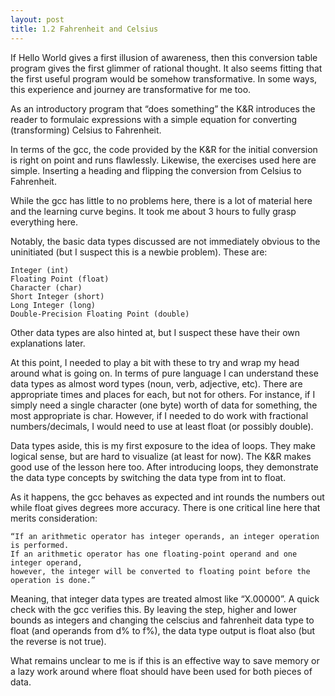 ```yaml
---
layout: post
title: 1.2 Fahrenheit and Celsius
---
```


If Hello World gives a first illusion of awareness, then this conversion table program gives the first glimmer of rational thought. It also seems fitting that the first useful program would be somehow transformative. In some ways, this experience and journey are transformative for me too. 

As an introductory program that “does something” the K&R introduces the reader to formulaic expressions with a simple equation for converting (transforming) Celsius to Fahrenheit. 

In terms of the gcc, the code provided by the K&R for the initial conversion is right on point and runs flawlessly. Likewise, the exercises used here are simple. Inserting a heading and flipping the conversion from Celsius to Fahrenheit.  

While the gcc has little to no problems here, there is a lot of material here and the learning curve begins. It took me about 3 hours to fully grasp everything here. 

Notably, the basic data types discussed are not immediately obvious to the uninitiated (but I suspect this is a newbie problem). These are: 

    Integer (int)
    Floating Point (float)
    Character (char)
    Short Integer (short)
    Long Integer (long)
    Double-Precision Floating Point (double)

Other data types are also hinted at, but I suspect these have their own explanations later. 

At this point, I needed to play a bit with these to try and wrap my head around what is going on. In terms of pure language I can understand these data types as almost word types (noun, verb, adjective, etc). There are appropriate times and places for each, but not for others. For instance, if I simply need a single character (one byte) worth of data for something, the most appropriate is char. However, if I needed to do work with fractional numbers/decimals, I would need to use at least float (or possibly double). 

Data types aside, this is my first exposure to the idea of loops. They make logical sense, but are hard to visualize (at least for now). The K&R makes good use of the lesson here too. After introducing loops, they demonstrate the data type concepts by switching the data type from int to float. 

As it happens, the gcc behaves as expected and int rounds the numbers out while float gives degrees more accuracy. There is one critical line here that merits consideration: 


    “If an arithmetic operator has integer operands, an integer operation is performed. 
    If an arithmetic operator has one floating-point operand and one integer operand, 
    however, the integer will be converted to floating point before the operation is done.”

Meaning, that integer data types are treated almost like “X.00000”. A quick check with the gcc verifies this. By leaving the step, higher and lower bounds as integers and changing the celscius and fahrenheit data type to float (and operands from d% to f%), the data type output is float also (but the reverse is not true).

What remains unclear to me is if this is an effective way to save memory or a lazy work around where float should have been used for both pieces of data.
 
